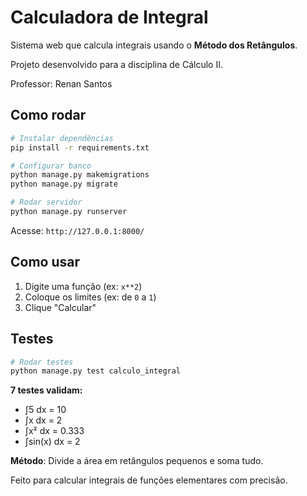 # Calculadora de Integral

Sistema web que calcula integrais usando o **Método dos Retângulos**.

Projeto desenvolvido para a disciplina de Cálculo II.

Professor: Renan Santos

## Como rodar

```bash
# Instalar dependências
pip install -r requirements.txt

# Configurar banco
python manage.py makemigrations
python manage.py migrate

# Rodar servidor
python manage.py runserver
```

Acesse: `http://127.0.0.1:8000/`

## Como usar

1. Digite uma função (ex: `x**2`)
2. Coloque os limites (ex: de `0` a `1`)
3. Clique "Calcular"

## Testes

```bash
# Rodar testes
python manage.py test calculo_integral
```

**7 testes validam:**
- ∫5 dx = 10 
- ∫x dx = 2   
- ∫x² dx = 0.333 
- ∫sin(x) dx = 2  

**Método**: Divide a área em retângulos pequenos e soma tudo.

Feito para calcular integrais de funções elementares com precisão.